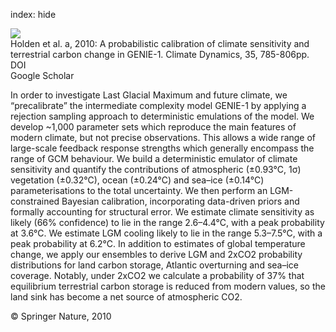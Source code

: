 index: hide

<div class="Citation">
    <div class="Citation-thumb CitationThumb-linked"  data-href="https://doi.org/10.1007/s00382-009-0630-8">
      <img src="https://static.claimspace.cloud/climate-study-static/refs/thumbs/5/Holden_et_al_2010a-thumb.png" />
    </div>

  <div class="Citation-body">
    <div class="Citation-text">Holden et al. a, 2010: A probabilistic calibration of climate sensitivity and terrestrial carbon change in GENIE-1. <span class="Article-journal">Climate Dynamics, </span><span class="Article-volume">35, </span>785-806pp.</div>
    <div class="Citation-links">
      <div class="CitationLink" data-href="https://doi.org/10.1007/s00382-009-0630-8">
        <div class="CitationLink-icon CitationLink-Doi"></div>
        <div class="CitationLink-text">DOI</div>
      </div>
      <div class="CitationLink" data-href="https://scholar.google.com/scholar?q=10.1007/s00382-009-0630-8">
        <div class="CitationLink-icon CitationLink-Scholar"></div>
        <div class="CitationLink-text">Google Scholar</div>
      </div>
    </div>
  </div>
</div>

In order to investigate Last Glacial Maximum and future climate, we “precalibrate” the intermediate complexity model GENIE-1 by applying a rejection sampling approach to deterministic emulations of the model. We develop ~1,000 parameter sets which reproduce the main features of modern climate, but not precise observations. This allows a wide range of large-scale feedback response strengths which generally encompass the range of GCM behaviour. We build a deterministic emulator of climate sensitivity and quantify the contributions of atmospheric (±0.93°C, 1σ) vegetation (±0.32°C), ocean (±0.24°C) and sea–ice (±0.14°C) parameterisations to the total uncertainty. We then perform an LGM-constrained Bayesian calibration, incorporating data-driven priors and formally accounting for structural error. We estimate climate sensitivity as likely (66% confidence) to lie in the range 2.6–4.4°C, with a peak probability at 3.6°C. We estimate LGM cooling likely to lie in the range 5.3–7.5°C, with a peak probability at 6.2°C. In addition to estimates of global temperature change, we apply our ensembles to derive LGM and 2xCO2 probability distributions for land carbon storage, Atlantic overturning and sea–ice coverage. Notably, under 2xCO2 we calculate a probability of 37% that equilibrium terrestrial carbon storage is reduced from modern values, so the land sink has become a net source of atmospheric CO2.

<div class="Citation-copy">
&copy; Springer Nature, 2010
</div>